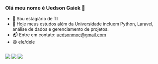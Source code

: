 ### Olá meu nome é Uedson Gaiek 👋

- 🔭 Sou estagiário de TI
- 🌱 Hoje meus estudos além da Universidade incluem Python, Laravel, análise de dados e gerenciamento de projetos.
- 📬 Entre em contato: uedsonmoc@gmail.com
- 😄 ele/dele

##

<div> 
  <a href="https://instagram.com/uedsongaiek" target="_blank"><img src="https://img.shields.io/badge/-Instagram-%23E4405F?style=for-the-badge&logo=instagram&logoColor=white" target="_blank"></a>
  <a href="https://www.linkedin.com/in/uedson-souza-251a2b1b8" target="_blank"><img src="https://img.shields.io/badge/-LinkedIn-%230077B5?style=for-the-badge&logo=linkedin&logoColor=white" target="_blank"></a> 
  <a href="mailto:uedsonmoc@gmail.com" target="_blank"><img src="https://img.shields.io/badge/Gmail-D14836?style=for-the-badge&logo=gmail&logoColor=white" target="_blank"></a> 
</div>
